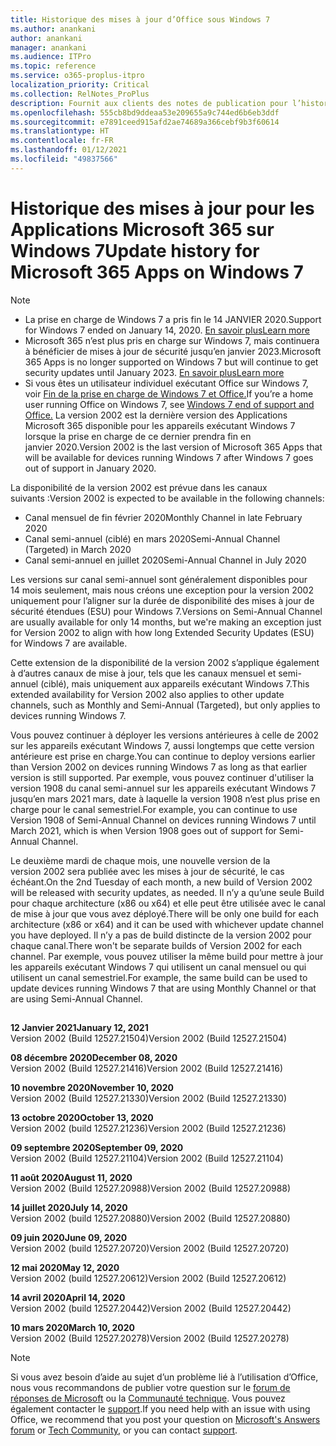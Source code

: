 ```yaml
---
title: Historique des mises à jour d’Office sous Windows 7
ms.author: anankani
author: anankani
manager: anankani
ms.audience: ITPro
ms.topic: reference
ms.service: o365-proplus-itpro
localization_priority: Critical
ms.collection: RelNotes_ProPlus
description: Fournit aux clients des notes de publication pour l’historique des mises à jour pour les Applications Microsoft 365 pour Windows 7
ms.openlocfilehash: 555cb8bd9ddeaa53e209655a9c744ed6b6eb3ddf
ms.sourcegitcommit: e7891ceed915afd2ae74689a366cebf9b3f60614
ms.translationtype: HT
ms.contentlocale: fr-FR
ms.lasthandoff: 01/12/2021
ms.locfileid: "49837566"
---
```

# <a name="update-history-for-microsoft-365-apps-on-windows-7"></a><span data-ttu-id="ec0ac-103">Historique des mises à jour pour les Applications Microsoft 365 sur Windows 7</span><span class="sxs-lookup"><span data-stu-id="ec0ac-103">Update history for Microsoft 365 Apps on Windows 7</span></span> 

 > [!NOTE]
>
>- <span data-ttu-id="ec0ac-104">La prise en charge de Windows 7 a pris fin le 14 JANVIER 2020.</span><span class="sxs-lookup"><span data-stu-id="ec0ac-104">Support for Windows 7 ended on January 14, 2020.</span></span> [<span data-ttu-id="ec0ac-105">En savoir plus</span><span class="sxs-lookup"><span data-stu-id="ec0ac-105">Learn more</span></span>](https://www.microsoft.com/microsoft-365/windows/end-of-windows-7-support?rtc=1)
>- <span data-ttu-id="ec0ac-106">Microsoft 365 n’est plus pris en charge sur Windows 7, mais continuera à bénéficier de mises à jour de sécurité jusqu’en janvier 2023.</span><span class="sxs-lookup"><span data-stu-id="ec0ac-106">Microsoft 365 Apps is no longer supported on Windows 7 but will continue to get security updates until January 2023.</span></span> [<span data-ttu-id="ec0ac-107">En savoir plus</span><span class="sxs-lookup"><span data-stu-id="ec0ac-107">Learn more</span></span>](https://docs.microsoft.com/DeployOffice/windows-7-support)
>- <span data-ttu-id="ec0ac-108">Si vous êtes un utilisateur individuel exécutant Office sur Windows 7, voir [Fin de la prise en charge de Windows 7 et Office.](https://support.office.com/en-us/article/windows-7-end-of-support-and-office-78f20fab-b57b-44d7-8368-06a8493f3cb9?ui=en-US&rs=en-US&ad=US)</span><span class="sxs-lookup"><span data-stu-id="ec0ac-108">If you’re a home user running Office on Windows 7, see [Windows 7 end of support and Office.](https://support.office.com/en-us/article/windows-7-end-of-support-and-office-78f20fab-b57b-44d7-8368-06a8493f3cb9?ui=en-US&rs=en-US&ad=US)</span></span>
<span data-ttu-id="ec0ac-109">La version 2002 est la dernière version des Applications Microsoft 365 disponible pour les appareils exécutant Windows 7 lorsque la prise en charge de ce dernier prendra fin en janvier 2020.</span><span class="sxs-lookup"><span data-stu-id="ec0ac-109">Version 2002 is the last version of Microsoft 365 Apps that will be available for devices running Windows 7 after Windows 7 goes out of support in January 2020.</span></span>  

<span data-ttu-id="ec0ac-110">La disponibilité de la version 2002 est prévue dans les canaux suivants :</span><span class="sxs-lookup"><span data-stu-id="ec0ac-110">Version 2002 is expected to be available in the following channels:</span></span>
- <span data-ttu-id="ec0ac-111">Canal mensuel de fin février 2020</span><span class="sxs-lookup"><span data-stu-id="ec0ac-111">Monthly Channel in late February 2020</span></span>
- <span data-ttu-id="ec0ac-112">Canal semi-annuel (ciblé) en mars 2020</span><span class="sxs-lookup"><span data-stu-id="ec0ac-112">Semi-Annual Channel (Targeted) in March 2020</span></span>
- <span data-ttu-id="ec0ac-113">Canal semi-annuel en juillet 2020</span><span class="sxs-lookup"><span data-stu-id="ec0ac-113">Semi-Annual Channel in July 2020</span></span>

<span data-ttu-id="ec0ac-114">Les versions sur canal semi-annuel sont généralement disponibles pour 14 mois seulement, mais nous créons une exception pour la version 2002 uniquement pour l’aligner sur la durée de disponibilité des mises à jour de sécurité étendues (ESU) pour Windows 7.</span><span class="sxs-lookup"><span data-stu-id="ec0ac-114">Versions on Semi-Annual Channel are usually available for only 14 months, but we're making an exception just for Version 2002 to align with how long Extended Security Updates (ESU) for Windows 7 are available.</span></span>

<span data-ttu-id="ec0ac-115">Cette extension de la disponibilité de la version 2002 s’applique également à d’autres canaux de mise à jour, tels que les canaux mensuel et semi-annuel (ciblé), mais uniquement aux appareils exécutant Windows 7.</span><span class="sxs-lookup"><span data-stu-id="ec0ac-115">This extended availability for Version 2002 also applies to other update channels, such as Monthly and Semi-Annual (Targeted), but only applies to devices running Windows 7.</span></span>

<span data-ttu-id="ec0ac-116">Vous pouvez continuer à déployer les versions antérieures à celle de 2002 sur les appareils exécutant Windows 7, aussi longtemps que cette version antérieure est prise en charge.</span><span class="sxs-lookup"><span data-stu-id="ec0ac-116">You can continue to deploy versions earlier than Version 2002 on devices running Windows 7 as long as that earlier version is still supported.</span></span> <span data-ttu-id="ec0ac-117">Par exemple, vous pouvez continuer d'utiliser la version 1908 du canal semi-annuel sur les appareils exécutant Windows 7 jusqu’en mars 2021 mars, date à laquelle la version 1908 n’est plus prise en charge pour le canal semestriel.</span><span class="sxs-lookup"><span data-stu-id="ec0ac-117">For example, you can continue to use Version 1908 of Semi-Annual Channel on devices running Windows 7 until March 2021, which is when Version 1908 goes out of support for Semi-Annual Channel.</span></span>

<span data-ttu-id="ec0ac-118">Le deuxième mardi de chaque mois, une nouvelle version de la version 2002 sera publiée avec les mises à jour de sécurité, le cas échéant.</span><span class="sxs-lookup"><span data-stu-id="ec0ac-118">On the 2nd Tuesday of each month, a new build of Version 2002 will be released with security updates, as needed.</span></span> <span data-ttu-id="ec0ac-119">Il n’y a qu’une seule Build pour chaque architecture (x86 ou x64) et elle peut être utilisée avec le canal de mise à jour que vous avez déployé.</span><span class="sxs-lookup"><span data-stu-id="ec0ac-119">There will be only one build for each architecture (x86 or x64) and it can be used with whichever update channel you have deployed.</span></span> <span data-ttu-id="ec0ac-120">Il n’y a pas de build distincte de la version 2002 pour chaque canal.</span><span class="sxs-lookup"><span data-stu-id="ec0ac-120">There won't be separate builds of Version 2002 for each channel.</span></span> <span data-ttu-id="ec0ac-121">Par exemple, vous pouvez utiliser la même build pour mettre à jour les appareils exécutant Windows 7 qui utilisent un canal mensuel ou qui utilisent un canal semestriel.</span><span class="sxs-lookup"><span data-stu-id="ec0ac-121">For example, the same build can be used to update devices running Windows 7 that are using Monthly Channel or that are using Semi-Annual Channel.</span></span>

##

[//]: # (NE PAS SUPPRIMER)

<span data-ttu-id="ec0ac-123">**12 Janvier 2021**</span><span class="sxs-lookup"><span data-stu-id="ec0ac-123">**January 12, 2021**</span></span><br/>
<span data-ttu-id="ec0ac-124">Version 2002 (Build 12527.21504)</span><span class="sxs-lookup"><span data-stu-id="ec0ac-124">Version 2002 (Build 12527.21504)</span></span><br/>

<span data-ttu-id="ec0ac-125">**08 décembre 2020**</span><span class="sxs-lookup"><span data-stu-id="ec0ac-125">**December 08, 2020**</span></span><br/>
<span data-ttu-id="ec0ac-126">Version 2002 (Build 12527.21416)</span><span class="sxs-lookup"><span data-stu-id="ec0ac-126">Version 2002 (Build 12527.21416)</span></span><br/>

<span data-ttu-id="ec0ac-127">**10 novembre 2020**</span><span class="sxs-lookup"><span data-stu-id="ec0ac-127">**November 10, 2020**</span></span><br/>
<span data-ttu-id="ec0ac-128">Version 2002 (Build 12527.21330)</span><span class="sxs-lookup"><span data-stu-id="ec0ac-128">Version 2002 (Build 12527.21330)</span></span><br/>

<span data-ttu-id="ec0ac-129">**13 octobre 2020**</span><span class="sxs-lookup"><span data-stu-id="ec0ac-129">**October 13, 2020**</span></span><br/>
<span data-ttu-id="ec0ac-130">Version 2002 (build 12527.21236)</span><span class="sxs-lookup"><span data-stu-id="ec0ac-130">Version 2002 (Build 12527.21236)</span></span><br/>

<span data-ttu-id="ec0ac-131">**09 septembre 2020**</span><span class="sxs-lookup"><span data-stu-id="ec0ac-131">**September 09, 2020**</span></span><br/>
<span data-ttu-id="ec0ac-132">Version 2002 (Build 12527.21104)</span><span class="sxs-lookup"><span data-stu-id="ec0ac-132">Version 2002 (Build 12527.21104)</span></span><br/>

<span data-ttu-id="ec0ac-133">**11 août 2020**</span><span class="sxs-lookup"><span data-stu-id="ec0ac-133">**August 11, 2020**</span></span><br/>
<span data-ttu-id="ec0ac-134">Version 2002 (Build 12527.20988)</span><span class="sxs-lookup"><span data-stu-id="ec0ac-134">Version 2002 (Build 12527.20988)</span></span><br/>

<span data-ttu-id="ec0ac-135">**14 juillet 2020**</span><span class="sxs-lookup"><span data-stu-id="ec0ac-135">**July 14, 2020**</span></span><br/>
<span data-ttu-id="ec0ac-136">Version 2002 (build 12527.20880)</span><span class="sxs-lookup"><span data-stu-id="ec0ac-136">Version 2002 (Build 12527.20880)</span></span><br/>

<span data-ttu-id="ec0ac-137">**09 juin 2020**</span><span class="sxs-lookup"><span data-stu-id="ec0ac-137">**June 09, 2020**</span></span><br/>
<span data-ttu-id="ec0ac-138">Version 2002 (build 12527.20720)</span><span class="sxs-lookup"><span data-stu-id="ec0ac-138">Version 2002 (Build 12527.20720)</span></span><br/>

<span data-ttu-id="ec0ac-139">**12 mai 2020**</span><span class="sxs-lookup"><span data-stu-id="ec0ac-139">**May 12, 2020**</span></span><br/>
<span data-ttu-id="ec0ac-140">Version 2002 (build 12527.20612)</span><span class="sxs-lookup"><span data-stu-id="ec0ac-140">Version 2002 (Build 12527.20612)</span></span><br/>

<span data-ttu-id="ec0ac-141">**14 avril 2020**</span><span class="sxs-lookup"><span data-stu-id="ec0ac-141">**April 14, 2020**</span></span><br/>
<span data-ttu-id="ec0ac-142">Version 2002 (build 12527.20442)</span><span class="sxs-lookup"><span data-stu-id="ec0ac-142">Version 2002 (Build 12527.20442)</span></span><br/>

<span data-ttu-id="ec0ac-143">**10 mars 2020**</span><span class="sxs-lookup"><span data-stu-id="ec0ac-143">**March 10, 2020**</span></span><br/>
<span data-ttu-id="ec0ac-144">Version 2002 (Build 12527.20278)</span><span class="sxs-lookup"><span data-stu-id="ec0ac-144">Version 2002 (Build 12527.20278)</span></span><br/>




> [!NOTE]
> <span data-ttu-id="ec0ac-145">Si vous avez besoin d’aide au sujet d’un problème lié à l’utilisation d’Office, nous vous recommandons de publier votre question sur le [forum de réponses de Microsoft](https://answers.microsoft.com/) ou la [Communauté technique](https://techcommunity.microsoft.com/). Vous pouvez également contacter le [support](https://support.microsoft.com/contactus).</span><span class="sxs-lookup"><span data-stu-id="ec0ac-145">If you need help with an issue with using Office, we recommend that you post your question on [Microsoft's Answers forum](https://answers.microsoft.com/) or [Tech Community](https://techcommunity.microsoft.com/), or you can contact [support](https://support.microsoft.com/contactus).</span></span>
